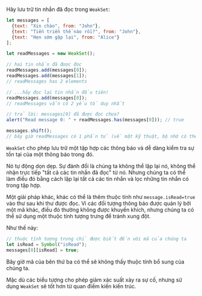 Hãy lưu trữ tin nhắn đã đọc trong `WeakSet`:

```js run
let messages = [
  {text: "Xin chào", from: "John"},
  {text: "Tiến triển thế nào rồi?", from: "John"},
  {text: "Hẹn sớm gặp lại", from: "Alice"}
];

let readMessages = new WeakSet();

// hai tin nhắn đã được đọc
readMessages.add(messages[0]);
readMessages.add(messages[1]);
// readMessages has 2 elements

// ...hãy đọc lại tin nhắn đầu tiên!
readMessages.add(messages[0]);
// readMessages vẫn có 2 yếu tố duy nhất

// trả lời: messages[0] đã được đọc chưa?
alert("Read message 0: " + readMessages.has(messages[0])); // true

messages.shift();
// bây giờ readMessages có 1 phần tử (về mặt kỹ thuật, bộ nhớ có thể được xóa sau)
```

`WeakSet` cho phép lưu trữ một tập hợp các thông báo và dễ dàng kiểm tra sự tồn tại của một thông báo trong đó.

Nó tự động dọn dẹp. Sự đánh đổi là chúng ta không thể lặp lại nó, không thể nhận trực tiếp "tất cả các tin nhắn đã đọc" từ nó. Nhưng chúng ta có thể làm điều đó bằng cách lặp lại tất cả các tin nhắn và lọc những tin nhắn có trong tập hợp.

Một giải pháp khác, khác có thể là thêm thuộc tính như `message.isRead=true` vào thư sau khi thư được đọc. Vì các đối tượng thông báo được quản lý bởi một mã khác, điều đó thường không được khuyến khích, nhưng chúng ta có thể sử dụng một thuộc tính tượng trưng để tránh xung đột.

Như thế này:
```js
// thuộc tính tượng trưng chỉ được biết đến với mã của chúng ta
let isRead = Symbol("isRead");
messages[0][isRead] = true;
```

Bây giờ mã của bên thứ ba có thể sẽ không thấy thuộc tính bổ sung của chúng ta.

Mặc dù các biểu tượng cho phép giảm xác suất xảy ra sự cố, nhưng sử dụng `WeakSet` sẽ tốt hơn từ quan điểm kiến kiến trúc.
